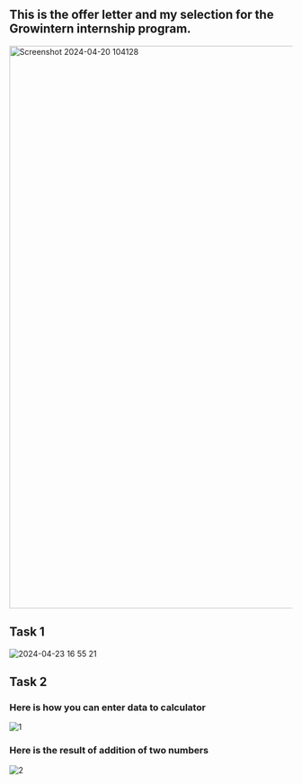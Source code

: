 ## This is the offer letter and my selection for the Growintern internship program. 
<img width="1000" alt="Screenshot 2024-04-20 104128" src="https://github.com/ZAHIDKHATTAKCS/Growintern-Internship-Tasks/assets/103638880/9a0b109d-609d-46ab-a5e9-c6475fde176b" float="right">


## Task 1
![2024-04-23 16 55 21](https://github.com/ZAHIDKHATTAKCS/Growintern-Internship-Tasks/assets/103638880/0fb50b0c-c29c-424e-b6b0-1614fa38c17e)

## Task 2

### Here is how you can enter data to calculator
![1](https://github.com/ZAHIDKHATTAKCS/Growintern-Internship-Tasks/assets/103638880/fdca4b4f-e162-4298-9153-ee90aaf7710d)

### Here is the result of addition of two numbers 
![2](https://github.com/ZAHIDKHATTAKCS/Growintern-Internship-Tasks/assets/103638880/b0eb916d-e755-4310-b847-91fe13ab8bbb)
